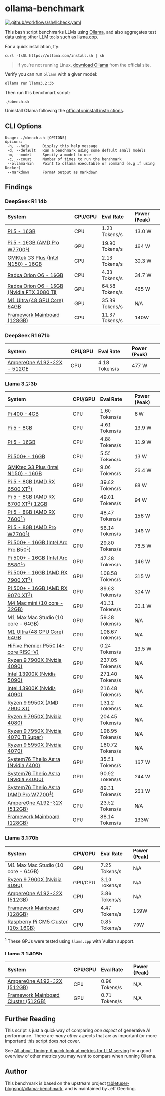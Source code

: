 # ollama-benchmark

[![.github/workflows/shellcheck.yaml](https://github.com/geerlingguy/ollama-benchmark/actions/workflows/shellcheck.yaml/badge.svg)](https://github.com/geerlingguy/ollama-benchmark/actions/workflows/shellcheck.yaml)

This bash script benchmarks LLMs using [Ollama](https://ollama.com), and also aggregates test data using other LLM tools such as [llama.cpp](https://github.com/ggml-org/llama.cpp).

For a quick installation, try:

```
curl -fsSL https://ollama.com/install.sh | sh
```

> If you're not running Linux, [download Ollama](https://ollama.com/download/mac) from the official site.

Verify you can run `ollama` with a given model:

```
ollama run llama3.2:3b
```

Then run this benchmark script:

```
./obench.sh
```

Uninstall Ollama following the [official uninstall instructions](https://github.com/ollama/ollama/blob/main/docs/linux.md#uninstall).

## CLI Options

```
Usage: ./obench.sh [OPTIONS]
Options:
 -h, --help      Display this help message
 -d, --default   Run a benchmark using some default small models
 -m, --model     Specify a model to use
 -c, --count     Number of times to run the benchmark
 --ollama-bin    Point to ollama executable or command (e.g if using Docker)
 --markdown      Format output as markdown
```

## Findings

### DeepSeek R1 14b

| System | CPU/GPU | Eval Rate | Power (Peak) |
| :--- | :--- | :--- | :--- |
| [Pi 5 - 16GB](https://github.com/geerlingguy/ollama-benchmark/issues/7) | CPU | 1.20 Tokens/s | 13.0 W |
| [Pi 5 - 16GB (AMD Pro W7700<sup>1</sup>)](https://github.com/geerlingguy/ollama-benchmark/issues/9) | GPU | 19.90 Tokens/s | 164 W |
| [GMKtek G3 Plus (Intel N150) - 16GB](https://github.com/geerlingguy/ollama-benchmark/issues/12) | CPU | 2.13 Tokens/s | 30.3 W |
| [Radxa Orion O6 - 16GB](https://github.com/geerlingguy/ollama-benchmark/issues/13) | CPU | 4.33 Tokens/s | 34.7 W |
| [Radxa Orion O6 - 16GB (Nvidia RTX 3080 Ti)](https://github.com/geerlingguy/ollama-benchmark/issues/13) | GPU | 64.58 Tokens/s | 465 W |
| [M1 Ultra (48 GPU Core) 64GB](https://github.com/geerlingguy/ollama-benchmark/pull/11) | GPU | 35.89 Tokens/s | N/A |
| [Framework Mainboard (128GB)](https://github.com/geerlingguy/ollama-benchmark/issues/21#issuecomment-3164567688) | CPU | 11.37 Tokens/s | 140W |

### DeepSeek R1 671b

| System | CPU/GPU | Eval Rate | Power (Peak) |
| :--- | :--- | :--- | :--- |
| [AmpereOne A192-32X - 512GB](https://github.com/geerlingguy/ollama-benchmark/issues/10) | CPU | 4.18 Tokens/s | 477 W |

### Llama 3.2:3b

| System | CPU/GPU | Eval Rate | Power (Peak) |
| :--- | :--- | :--- | :--- |
| [Pi 400 - 4GB](https://github.com/geerlingguy/ollama-benchmark/commit/96bab78f2a8e6c996c6810c5e2119274e3eb401a) | CPU | 1.60 Tokens/s | 6 W |
| [Pi 5 - 8GB](https://github.com/geerlingguy/ollama-benchmark/issues/1) | CPU | 4.61 Tokens/s | 13.9 W |
| [Pi 5 - 16GB](https://github.com/geerlingguy/ollama-benchmark/issues/70) | CPU | 4.88 Tokens/s | 11.9 W |
| [Pi 500+ - 16GB](https://github.com/geerlingguy/ollama-benchmark/issues/24) | CPU | 5.55 Tokens/s | 13 W |
| [GMKtec G3 Plus (Intel N150) - 16GB](https://github.com/geerlingguy/ollama-benchmark/issues/12) | CPU | 9.06 Tokens/s | 26.4 W |
| [Pi 5 - 8GB (AMD RX 6500 XT<sup>1</sup>)](https://github.com/geerlingguy/ollama-benchmark/issues/1) | GPU | 39.82 Tokens/s | 88 W |
| [Pi 5 - 8GB (AMD RX 6700 XT<sup>1</sup>) 12GB](https://github.com/geerlingguy/ollama-benchmark/issues/1) | GPU | 49.01 Tokens/s | 94 W |
| [Pi 5 - 8GB (AMD RX 7600<sup>1</sup>)](https://github.com/geerlingguy/ollama-benchmark/issues/1) | GPU | 48.47 Tokens/s | 156 W |
| [Pi 5 - 8GB (AMD Pro W7700<sup>1</sup>)](https://github.com/geerlingguy/ollama-benchmark/issues/9) | GPU | 56.14 Tokens/s | 145 W |
| [Pi 500+ - 16GB (Intel Arc Pro B50<sup>1</sup>)](https://github.com/geerlingguy/ollama-benchmark/issues/27) | GPU | 29.80 Tokens/s | 78.5 W |
| [Pi 500+ - 16GB (Intel Arc B580<sup>1</sup>)](https://github.com/geerlingguy/ollama-benchmark/issues/26) | GPU | 47.38 Tokens/s | 146 W |
| [Pi 500+ - 16GB (AMD RX 7900 XT<sup>1</sup>)](https://github.com/geerlingguy/ollama-benchmark/issues/23) | GPU | 108.58 Tokens/s | 315 W |
| [Pi 500+ - 16GB (AMD RX 9070 XT<sup>1</sup>)](https://github.com/geerlingguy/ollama-benchmark/issues/25) | GPU | 89.63 Tokens/s | 304 W |
| [M4 Mac mini (10 core - 32GB)](https://github.com/geerlingguy/ollama-benchmark/issues/2) | GPU | 41.31 Tokens/s | 30.1 W |
| M1 Max Mac Studio (10 core - 64GB) | GPU | 59.38 Tokens/s | N/A |
| [M1 Ultra (48 GPU Core) 64GB](https://github.com/geerlingguy/ollama-benchmark/pull/11) | GPU | 108.67 Tokens/s | N/A |
| [HiFive Premier P550 (4-core RISC-V)](https://github.com/geerlingguy/ollama-benchmark/issues/20) | CPU | 0.24 Tokens/s | 13.5 W |
| [Ryzen 9 7900X (Nvidia 4090)](https://github.com/geerlingguy/ollama-benchmark/pull/11) | GPU | 237.05 Tokens/s | N/A |
| [Intel 13900K (Nvidia 5090)](https://github.com/geerlingguy/ollama-benchmark/pull/18) | GPU | 271.40 Tokens/s | N/A |
| [Intel 13900K (Nvidia 4090)](https://github.com/geerlingguy/ollama-benchmark/pull/11) | GPU | 216.48 Tokens/s | N/A |
| [Ryzen 9 9950X (AMD 7900 XT)](https://github.com/geerlingguy/ollama-benchmark/pull/11) | GPU | 131.2 Tokens/s | N/A |
| [Ryzen 9 7950X (Nvidia 4080)](https://github.com/geerlingguy/ollama-benchmark/pull/11) | GPU | 204.45 Tokens/s | N/A |
| [Ryzen 9 7950X (Nvidia 4070 Ti Super)](https://github.com/geerlingguy/ollama-benchmark/pull/11) | GPU | 198.95 Tokens/s | N/A |
| [Ryzen 9 5950X (Nvidia 4070)](https://github.com/geerlingguy/ollama-benchmark/pull/11) | GPU | 160.72 Tokens/s | N/A |
| [System76 Thelio Astra (Nvidia A400)](https://github.com/geerlingguy/ollama-benchmark/issues/5) | GPU | 35.51 Tokens/s | 167 W |
| [System76 Thelio Astra (Nvidia A4000)](https://github.com/geerlingguy/ollama-benchmark/issues/5) | GPU | 90.92 Tokens/s | 244 W |
| [System76 Thelio Astra (AMD Pro W7700<sup>1</sup>)](https://github.com/geerlingguy/ollama-benchmark/issues/5) | GPU | 89.31 Tokens/s | 261 W |
| [AmpereOne A192-32X (512GB)](https://github.com/geerlingguy/ollama-benchmark/issues/10) | CPU | 23.52 Tokens/s | N/A |
| [Framework Mainboard (128GB)](https://github.com/geerlingguy/ollama-benchmark/issues/21#issuecomment-3164568218) | GPU | 88.14 Tokens/s | 133W |

### Llama 3.1:70b

| System | CPU/GPU | Eval Rate | Power (Peak) |
| :--- | :--- | :--- | :--- |
| M1 Max Mac Studio (10 core - 64GB) | GPU | 7.25 Tokens/s | N/A |
| [Ryzen 9 7900X (Nvidia 4090)](https://github.com/geerlingguy/ollama-benchmark/pull/11) | GPU/CPU | 3.10 Tokens/s | N/A |
| [AmpereOne A192-32X (512GB)](https://github.com/geerlingguy/ollama-benchmark/issues/10) | CPU | 3.86 Tokens/s | N/A |
| [Framework Mainboard (128GB)](https://github.com/geerlingguy/ollama-benchmark/issues/21#issuecomment-3164570464) | GPU | 4.47 Tokens/s | 139W |
| [Raspberry Pi CM5 Cluster (10x 16GB)](https://github.com/geerlingguy/beowulf-ai-cluster/issues/6#issuecomment-3238338502) | CPU | 0.85 Tokens/s | 70W |

<sup>1</sup> These GPUs were tested using `llama.cpp` with Vulkan support.

### Llama 3.1:405b

| System | CPU/GPU | Eval Rate | Power (Peak) |
| :--- | :--- | :--- | :--- |
| [AmpereOne A192-32X (512GB)](https://github.com/geerlingguy/ollama-benchmark/issues/10) | CPU | 0.90 Tokens/s | N/A |
| [Framework Mainboard Cluster (512GB)](https://github.com/geerlingguy/ollama-benchmark/issues/21#issuecomment-3164569199) | GPU | 0.71 Tokens/s | N/A |

## Further Reading

This script is just a quick way of comparing _one aspect_ of generative AI performance. There are _many other_ aspects that are as important (or more important) this script does _not_ cover.

See [All about Timing: A quick look at metrics for LLM serving](https://isaac-chung.github.io/blog/llm-serving) for a good overview of other metrics you may want to compare when running Ollama.

## Author

This benchmark is based on the upstream project [tabletuser-blogspot/ollama-benchmark](https://github.com/tabletuser-blogspot/ollama-benchmark), and is maintained by Jeff Geerling.
